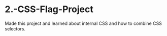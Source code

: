 # 2.-CSS-Flag-Project
Made this project and learned about internal CSS and how to combine CSS selectors.
